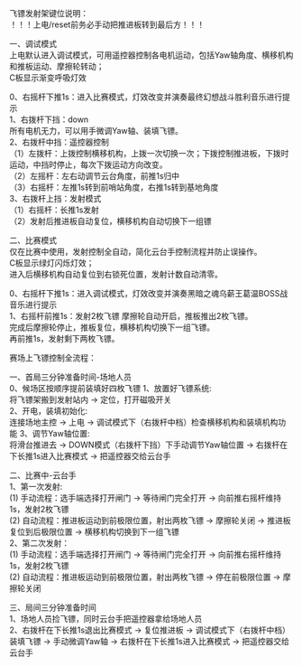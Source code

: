 飞镖发射架键位说明：  
！！！上电/reset前务必手动把推进板转到最后方！！！

一、调试模式  
上电默认进入调试模式，可用遥控器控制各电机运动，包括Yaw轴角度、横移机构和推板运动、摩擦轮转动；  
C板显示渐变呼吸灯效

0、右摇杆下推1s：进入比赛模式，灯效改变并演奏最终幻想战斗胜利音乐进行提示  
1、右拨杆下挡：down  
  所有电机无力，可以用手微调Yaw轴、装填飞镖。  
2、右拨杆中挡：遥控器控制  
（1）左拨杆：上拨控制横移机构，上拨一次切换一次；下拨控制推进板，下拨时运动，中挡时停止，每次下拨运动方向改变。  
（2）左摇杆：左右动调节云台角度，前推1s归中  
（3）右摇杆：左推1s转到前哨站角度，右推1s转到基地角度  
3、右拨杆上挡：发射模式  
（1）右摇杆：长推1s发射  
（2）发射后推进板自动复位，横移机构自动切换下一组镖  

二、比赛模式  
仅在比赛中使用，发射控制全自动，简化云台手控制流程并防止误操作。  
C板显示绿灯闪烁灯效；  
进入后横移机构自动复位到右锁死位置，发射计数自动清零。  

0、右摇杆下推1s：进入调试模式，灯效改变并演奏黑暗之魂乌薪王葛温BOSS战音乐进行提示  
1、右摇杆前推1s：发射2枚飞镖
摩擦轮自动开启，推板推出2枚飞镖。  
完成后摩擦轮停止，推板复位，横移机构切换下一组飞镖。  
再前推1s，发射剩下两枚飞镖。  
                    
                
                   
赛场上飞镖控制全流程：
	
一、首局三分钟准备时间-场地人员  
0、候场区按顺序提前装填好四枚飞镖
1、放置好飞镖系统:  
将飞镖架搬到发射站内 -> 定位，打开磁吸开关  
2、开电，装填初始化:  
连接场地主控 -> 上电 -> 调试模式下（右拨杆中档）检查横移机构和装填机构功能
3、调节Yaw轴位置:  
将滑台推进去 -> DOWN模式（右拨杆下挡）下手动调节Yaw轴位置 -> 右拨杆在下长推1s进入比赛模式 -> 把遥控器交给云台手  

二、比赛中-云台手  
1、第一次发射:  
(1) 手动流程：选手端选择打开闸门 -> 等待闸门完全打开 -> 向前推右摇杆维持1s，发射2枚飞镖  
(2) 自动流程：推进板运动到前极限位置，射出两枚飞镖 -> 摩擦轮关闭 -> 推进板复位到后极限位置 -> 横移机构切换到下一组飞镖  
2、第二次发射：  
(1) 手动流程：选手端选择打开闸门 -> 等待闸门完全打开 -> 向前推右摇杆维持1s，发射2枚飞镖  
(2) 自动流程：推进板运动到前极限位置，射出两枚飞镖 -> 停在前极限位置 -> 摩擦轮关闭  
 
 三、局间三分钟准备时间  
1、场地人员捡飞镖，同时云台手把遥控器拿给场地人员  
2、右拨杆在下长推1s退出比赛模式 -> 复位推进板 -> 调试模式下（右拨杆中档）装填飞镖 -> 手动微调Yaw轴 -> 右拨杆在下长推1s进入比赛模式 -> 把遥控器交给云台手  
